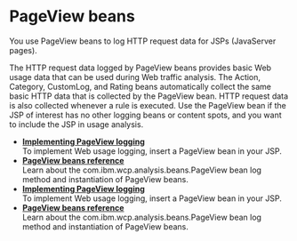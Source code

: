 # PageView beans

You use PageView beans to log HTTP request data for JSPs \(JavaServer pages\).

The HTTP request data logged by PageView beans provides basic Web usage data that can be used during Web traffic analysis. The Action, Category, CustomLog, and Rating beans automatically collect the same basic HTTP data that is collected by the PageView bean. HTTP request data is also collected whenever a rule is executed. Use the PageView bean if the JSP of interest has no other logging beans or content spots, and you want to include the JSP in usage analysis.

-   **[Implementing PageView logging](../pzn/pzn_implement_pageview_logging.md)**  
To implement Web usage logging, insert a PageView bean in your JSP.
-   **[PageView beans reference](../pzn/pzn_pageview_beans_reference.md)**  
Learn about the com.ibm.wcp.analysis.beans.PageView bean log method and instantiation of PageView beans.
-   **[Implementing PageView logging](../pzn/pzn_implement_pageview_logging.md)**  
To implement Web usage logging, insert a PageView bean in your JSP.
-   **[PageView beans reference](../pzn/pzn_pageview_beans_reference.md)**  
Learn about the com.ibm.wcp.analysis.beans.PageView bean log method and instantiation of PageView beans.


